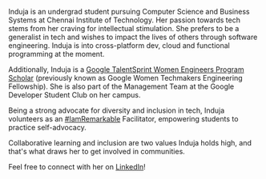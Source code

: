 Induja is an undergrad student pursuing Computer Science and Business Systems at Chennai Institute of Technology. Her passion towards tech stems from her craving for intellectual stimulation. She prefers to be a generalist in tech and wishes to impact the lives of others through software engineering. Induja is into cross-platform dev, cloud and functional programming at the moment.

Additionally, Induja is a [Google TalentSprint Women Engineers Program Scholar](https://we.talentsprint.com/) (previously known as Google Women Techmakers Engineering Fellowship). She is also part of the Management Team at the Google Developer Student Club on her campus.

Being a strong advocate for diversity and inclusion in tech, Induja volunteers as an [#IamRemarkable](https://iamremarkable.withgoogle.com/) Facilitator, empowering students to practice self-advocacy.

Collaborative learning and inclusion are two values Induja holds high, and that's what draws her to get involved in communities.

Feel free to connect with her on [LinkedIn](https://www.linkedin.com/in/indujashankar/)!

